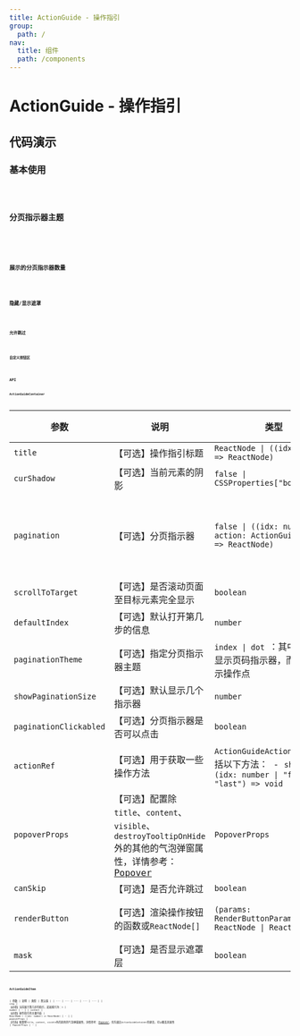 ```yaml
---
title: ActionGuide - 操作指引
group:
  path: /
nav:
  title: 组件
  path: /components
---
```


# ActionGuide - 操作指引

## 代码演示

### 基本使用

<code src="./demos/basic.tsx" height="400px" iframe="365px" title="基本使用" />

### 分页指示器主题

<code src="./demos/paginationTheme-index.tsx" height="600px" iframe="665px" title="索引主题" />
<code src="./demos/paginationTheme-dot.tsx" height="600px" iframe="665px" title="指示点主题" />

### 展示的分页指示器数量

<code src="./demos/pagination-disaplay-size.tsx" height="600px" iframe="665px" title="显示的分页项数量" />

### 隐藏/显示遮罩

<code src="./demos/mask.tsx" height="600px" iframe="665px" title="不显示遮罩" />

### 允许跳过

<code src="./demos/skip.tsx" height="600px" iframe="665px" title="允许跳过" />

### 自定义按钮区

<code src="./demos/renderButton.tsx" height="600px" iframe="665px" title="自定义按钮区" />

## API

### ActionGuideContainer

| 参数 | 说明 | 类型 | 默认值 |
| --- | --- | --- | --- |
| `title` | 【可选】操作指引标题 | `ReactNode \| ((idx: number) => ReactNode)` | - |
| `curShadow` | 【可选】当前元素的阴影 | `false \| CSSProperties["boxShadow"]` | `0 0 15px #333` |
| `pagination` | 【可选】分页指示器 | `false \| ((idx: number, action: ActionGuideAction) => ReactNode)` | 默认显示指示点主题分页 |
| `scrollToTarget` | 【可选】是否滚动页面至目标元素完全显示 | `boolean` | `true` |
| `defaultIndex` | 【可选】默认打开第几步的信息 | `number` | `1` |
| `paginationTheme` | 【可选】指定分页指示器主题 | `index \| dot `：其中`index`会显示页码指示器，而`dot`只显示操作点 | `dot` |
| `showPaginationSize` | 【可选】默认显示几个指示器 | `number` | `3` |
| `paginationClickabled` | 【可选】分页指示器是否可以点击 | `boolean` | `true` |
| `actionRef` | 【可选】用于获取一些操作方法 | `ActionGuideAction`: 其中包括以下方法： - `show: (idx: number \| "first" \| "last") => void` | - |
| `popoverProps` | 【可选】配置除`title`、`content`、`visible`、`destroyTooltipOnHide`外的其他的气泡弹窗属性，详情参考：[Popover](https://ant.design/components/popover-cn/) | `PopoverProps` | - |
| `canSkip` | 【可选】是否允许跳过 | `boolean` | `true` |
| `renderButton` | 【可选】渲染操作按钮的函数或`ReactNode[]` | `(params: RenderButtonParams) => ReactNode \| ReactNode[]` | 默认操作按钮 |
| `mask` | 【可选】是否显示遮罩层 | `boolean` | `true` |

### ActionGuideItem

| 参数 | 说明 | 类型 | 默认值 |
| --- | --- | --- | --- | --- |
| `step` | 【必填】当前属于第几步的指引，起始索引为：`1` | `number` | - |
| `content` | 【必填】操作指引的主要内容 | `ReactNode | ((idx: number) => ReactNode)` | - |
| `popoverProps` | 【可选】配置除`title`、`content`、`visible`外的其他的气泡弹窗属性，详情参考：[Popover](https://ant.design/components/popover-cn/)，优先级比`ActionGuideContainer`的更高，可以覆盖其属性 | `PopoverProps` | - |

